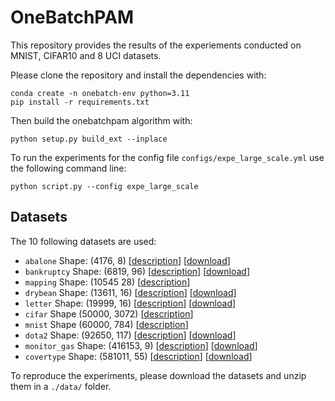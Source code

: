 # OneBatchPAM

This repository provides the results of the experiements conducted on MNIST, CIFAR10 and 8 UCI datasets.

Please clone the repository and install the dependencies with:
```
conda create -n onebatch-env python=3.11
pip install -r requirements.txt
```
Then build the onebatchpam algorithm with:
```
python setup.py build_ext --inplace
```
To run the experiments for the config file `configs/expe_large_scale.yml` use the following command line:
```
python script.py --config expe_large_scale
```

## Datasets

The 10 following datasets are used:
 - ``abalone`` Shape: (4176, 8) [[description](https://archive.ics.uci.edu/dataset/1/abalone)] [[download](https://archive.ics.uci.edu/static/public/1/abalone.zip)] 
 - ``bankruptcy`` Shape: (6819, 96) [[description](https://archive.ics.uci.edu/dataset/572/taiwanese+bankruptcy+prediction)] [[download](https://archive.ics.uci.edu/static/public/572/taiwanese+bankruptcy+prediction.zip)]
 - ``mapping`` Shape: (10545 28) [[description](https://archive.ics.uci.edu/dataset/400/crowdsourced+mapping)]
 - ``drybean`` Shape: (13611, 16) [[description](https://archive.ics.uci.edu/dataset/602/dry+bean+dataset)] [[download](https://archive.ics.uci.edu/static/public/602/dry+bean+dataset.zip)]
 - ``letter`` Shape: (19999, 16) [[description](https://archive.ics.uci.edu/dataset/59/letter+recognition)] [[download](https://archive.ics.uci.edu/static/public/59/letter+recognition.zip)]
 - ``cifar`` Shape (50000, 3072) [[description](https://www.cs.toronto.edu/~kriz/cifar.html)]
 - ``mnist`` Shape (60000, 784) [[description](https://yann.lecun.com/exdb/mnist/)]
 - ``dota2`` Shape: (92650, 117) [[description](https://archive.ics.uci.edu/dataset/367/dota2+games+results
)] [[download](https://archive.ics.uci.edu/static/public/367/dota2+games+results.zip)] 
 - ``monitor_gas`` Shape: (416153, 9) [[description](https://archive.ics.uci.edu/dataset/799/single+elder+home+monitoring+gas+and+position)] [[download](https://archive.ics.uci.edu/static/public/799/single+elder+home+monitoring+gas+and+position.zip)]
 - ``covertype`` Shape: (581011, 55) [[description](https://archive.ics.uci.edu/dataset/31/covertype)] [[download](https://archive.ics.uci.edu/static/public/31/covertype.zip)]

To reproduce the experiments, please download the datasets and unzip them in a ``./data/`` folder.
